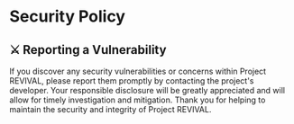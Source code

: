 # Security Policy

## ⚔️ Reporting a Vulnerability


If you discover any security vulnerabilities or concerns within Project REVIVAL, please report them promptly by contacting the project's developer. Your responsible disclosure will be greatly appreciated and will allow for timely investigation and mitigation. Thank you for helping to maintain the security and integrity of Project REVIVAL.
